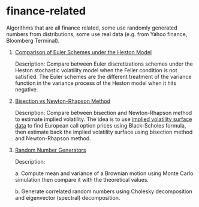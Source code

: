 # finance-related
Algorithms that are all finance related, some use randomly generated numbers from distributions, some use real data (e.g. from Yahoo finance, Bloomberg Terminal). 

1. [Comparison of Euler Schemes under the Heston Model](https://github.com/devinagabriella/finance-related/blob/main/Euler_schemes_Heston_model.py)

   Description: Compare between Euler discretizations schemes under the Heston stochastic volatility model when the Feller condition is not satisfied. The Euler schemes are the different treatment of the variance function in the variance process of the Heston model when it hits negative.

2. [Bisection vs Newton-Rhapson Method](https://github.com/devinagabriella/finance-related/blob/main/Bisection_Newton_Rhapson_updated.py)

   Description: Compare between bisection and Newton-Rhapson method to estimate implied volatility. The idea is to use [implied volatility surface data](https://github.com/devinagabriella/finance-related/blob/main/implied%20vol%20surface.csv) to find European call option prices using Black-Scholes formula, then estimate back the implied volatility surface using bisection method and Newton-Rhapson method.

3. [Random Number Generators](https://github.com/devinagabriella/finance-related/blob/main/random_num_gen.py)

   Description:
   
   a. Compute mean and variance of a Brownian motion using Monte Carlo simulation then compare it with the theoretical values.
   
   b. Generate correlated random numbers using Cholesky decomposition and eigenvector (spectral) decomposition.


